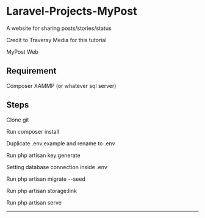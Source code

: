 # Laravel-Projects-MyPost
A website for sharing posts/stories/status 

Credit to Traversy Media for this tutorial

MyPost Web


Requirement
-------------
Composer
XAMMP (or whatever sql server)

Steps
------------
Clone git

Run composer install

Duplicate .env.example and rename to .env

Run php artisan key:generate

Setting database connection inside .env

Run php artisan migrate --seed

Run php artisan storage:link

Run php artisan serve

---------------

